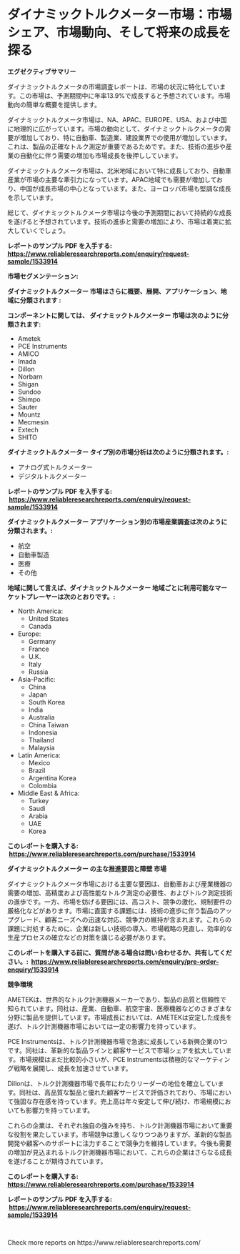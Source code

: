 <p><h1>ダイナミックトルクメーター市場：市場シェア、市場動向、そして将来の成長を探る</h1></p><p><strong>エグゼクティブサマリー</strong></p>
<p><p>ダイナミックトルクメータの市場調査レポートは、市場の状況に特化しています。この市場は、予測期間中に年率13.9%で成長すると予想されています。市場動向の簡単な概要を提供します。 </p><p>ダイナミックトルクメータ市場は、NA、APAC、EUROPE、USA、および中国に地理的に広がっています。市場の動向として、ダイナミックトルクメータの需要が増加しており、特に自動車、製造業、建設業界での使用が増加しています。これは、製品の正確なトルク測定が重要であるためです。また、技術の進歩や産業の自動化に伴う需要の増加も市場成長を後押ししています。</p><p>ダイナミックトルクメータ市場は、北米地域において特に成長しており、自動車産業が市場の主要な牽引力になっています。APAC地域でも需要が増加しており、中国が成長市場の中心となっています。また、ヨーロッパ市場も堅調な成長を示しています。</p><p>総じて、ダイナミックトルクメータ市場は今後の予測期間において持続的な成長を遂げると予想されています。技術の進歩と需要の増加により、市場は着実に拡大していくでしょう。</p></p>
<p><strong>レポートのサンプル PDF を入手する: <a href="https://www.reliableresearchreports.com/enquiry/request-sample/1533914">https://www.reliableresearchreports.com/enquiry/request-sample/1533914</a></strong></p>
<p><strong>市場セグメンテーション:</strong></p>
<p><strong> ダイナミックトルクメーター 市場はさらに概要、展開、アプリケーション、地域に分類されます :</strong></p>
<p><strong>コンポーネントに関しては、 ダイナミックトルクメーター 市場は次のように分類されます: &nbsp;</strong></p>
<p><ul><li>Ametek</li><li>PCE Instruments</li><li>AMICO</li><li>Imada</li><li>Dillon</li><li>Norbarn</li><li>Shigan</li><li>Sundoo</li><li>Shimpo</li><li>Sauter</li><li>Mountz</li><li>Mecmesin</li><li>Extech</li><li>SHITO</li></ul></p>
<p><strong> ダイナミックトルクメーター タイプ別の市場分析は次のように分類されます。:</strong></p>
<p><ul><li>アナログ式トルクメーター</li><li>デジタルトルクメーター</li></ul></p>
<p><strong>レポートのサンプル PDF を入手する: &nbsp;<a href="https://www.reliableresearchreports.com/enquiry/request-sample/1533914">https://www.reliableresearchreports.com/enquiry/request-sample/1533914</a></strong></p>
<p><strong> ダイナミックトルクメーター アプリケーション別の市場産業調査は次のように分類されます。:</strong></p>
<p><ul><li>航空</li><li>自動車製造</li><li>医療</li><li>その他</li></ul></p>
<p><strong>地域に関して言えば、ダイナミックトルクメーター 地域ごとに利用可能なマーケットプレーヤーは次のとおりです。:</strong></p>
<p><ul>
    <li>
        North America:
        <ul>
            <li>United States</li>
            <li>Canada</li>
        </ul>
    </li>
    <li>
        Europe:
        <ul>
            <li>Germany</li>
            <li>France</li>
            <li>U.K.</li>
            <li>Italy</li>
            <li>Russia</li>
        </ul>
    </li>
    <li>
        Asia-Pacific:
        <ul>
            <li>China</li>
            <li>Japan</li>
            <li>South Korea</li>
            <li>India</li>
            <li>Australia</li>
            <li>China Taiwan</li>
            <li>Indonesia</li>
            <li>Thailand</li>
            <li>Malaysia</li>
        </ul>
    </li>
    <li>
        Latin America:
        <ul>
            <li>Mexico</li>
            <li>Brazil</li>
            <li>Argentina Korea</li>
            <li>Colombia</li>
        </ul>
    </li>
    <li>
        Middle East & Africa:
        <ul>
            <li>Turkey</li>
            <li>Saudi</li>
            <li>Arabia</li>
            <li>UAE</li>
            <li>Korea</li>
        </ul>
    </li>
    </ul></p>
<p><strong>このレポートを購入する: &nbsp;<a href="https://www.reliableresearchreports.com/purchase/1533914">https://www.reliableresearchreports.com/purchase/1533914</a></strong></p>
<p><strong>ダイナミックトルクメーター の主な推進要因と障壁 市場</strong></p>
<p><p>ダイナミックトルクメータ市場における主要な要因は、自動車および産業機器の需要の増加、高精度および高性能なトルク測定の必要性、およびトルク測定技術の進歩です。一方、市場を妨げる要因には、高コスト、競争の激化、規制要件の厳格化などがあります。市場に直面する課題には、技術の進歩に伴う製品のアップグレード、顧客ニーズへの迅速な対応、競争力の維持が含まれます。これらの課題に対処するために、企業は新しい技術の導入、市場戦略の見直し、効率的な生産プロセスの確立などの対策を講じる必要があります。</p></p>
<p><strong>このレポートを購入する前に、質問がある場合は問い合わせるか、共有してください。:&nbsp; <a href="https://www.reliableresearchreports.com/enquiry/pre-order-enquiry/1533914">https://www.reliableresearchreports.com/enquiry/pre-order-enquiry/1533914</a></strong></p>
<p><strong>競争環境</strong></p>
<p><p>AMETEKは、世界的なトルク計測機器メーカーであり、製品の品質と信頼性で知られています。同社は、産業、自動車、航空宇宙、医療機器などのさまざまな分野に製品を提供しています。市場成長においては、AMETEKは安定した成長を遂げ、トルク計測機器市場においては一定の影響力を持っています。</p><p>PCE Instrumentsは、トルク計測機器市場で急速に成長している新興企業の1つです。同社は、革新的な製品ラインと顧客サービスで市場シェアを拡大しています。市場規模はまだ比較的小さいが、PCE Instrumentsは積極的なマーケティング戦略を展開し、成長を加速させています。</p><p>Dillonは、トルク計測機器市場で長年にわたりリーダーの地位を確立しています。同社は、高品質な製品と優れた顧客サービスで評価されており、市場において強固な存在感を持っています。売上高は年々安定して伸び続け、市場規模においても影響力を持っています。</p><p>これらの企業は、それぞれ独自の強みを持ち、トルク計測機器市場において重要な役割を果たしています。市場競争は激しくなりつつありますが、革新的な製品開発や顧客へのサポートに注力することで競争力を維持しています。今後も需要の増加が見込まれるトルク計測機器市場において、これらの企業はさらなる成長を遂げることが期待されています。</p></p>
<p><strong>このレポートを購入する: &nbsp; <a href="https://www.reliableresearchreports.com/purchase/1533914">https://www.reliableresearchreports.com/purchase/1533914</a></strong></p>
<p><strong>レポートのサンプル PDF を入手する: &nbsp;<a href="https://www.reliableresearchreports.com/enquiry/request-sample/1533914">https://www.reliableresearchreports.com/enquiry/request-sample/1533914</a></strong><strong></strong></p>
<p>&nbsp;</p>
<p>Check more reports on https://www.reliableresearchreports.com/</p>